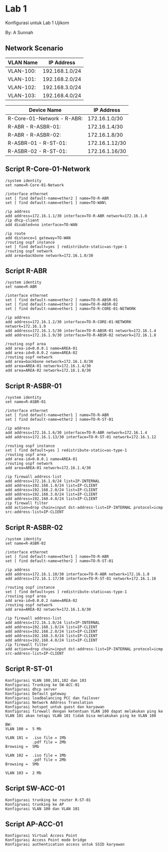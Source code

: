 # Lab 1

Konfigurasi untuk Lab 1 Ujikom 

By: A Sunnah

## Network Scenario

| VLAN Name | IP Address |
| --------- | ---------- |
| VLAN-100: | 192.168.1.0/24 |
| VLAN-101: | 192.168.2.0/24 |
| VLAN-102: | 192.168.3.0/24 |
| VLAN-103: | 192.168.4.0/24 |

| Device Name               | IP Address |
| ------------------------- | ---------- |
| R-Core-01-Network - R-ABR:| 172.16.1.0/30 |
| R-ABR - R-ASBR-01:        | 172.16.1.4/30 |
| R-ABR - R-ASBR-02:        | 172.16.1.8/30 |
| R-ASBR-01 - R-ST-01:      | 172.16.1.12/30 |
| R-ASBR-02 - R-ST-01:      | 172.16.1.16/30 |

## Script R-Core-01-Network
```
/system identity
set name=R-Core-01-Network

/interface ethernet
set [ find default-name=ether2 ] name=TO-R-ABR
set [ find default-name=ether1 ] name=TO-WAN\

/ip address
add address=172.16.1.1/30 interface=TO-R-ABR network=172.16.1.0
/ip dhcp-client
add disabled=no interface=TO-WAN

/ip route
add distance=1 gateway=TO-WAN
/routing ospf instance
set [ find default=yes ] redistribute-static=as-type-1
/routing ospf network
add area=backbone network=172.16.1.0/30
```

## Script R-ABR
```
/system identity
set name=R-ABR

/interface ethernet
set [ find default-name=ether2 ] name=TO-R-ABSR-01
set [ find default-name=ether3 ] name=TO-R-ABSR-02
set [ find default-name=ether1 ] name=TO-R-CORE-01-NETWORK

/ip address
add address=172.16.1.2/30 interface=TO-R-CORE-01-NETWORK network=172.16.1.0
add address=172.16.1.5/30 interface=TO-R-ABSR-01 network=172.16.1.4
add address=172.16.1.9/30 interface=TO-R-ABSR-02 network=172.16.1.8

/routing ospf area
add area-id=0.0.0.1 name=AREA-01
add area-id=0.0.0.2 name=AREA-02
/routing ospf network
add area=backbone network=172.16.1.0/30
add area=AREA-01 network=172.16.1.4/30
add area=AREA-02 network=172.16.1.8/30
```

## Script R-ASBR-01
```
/system identity
set name=R-ASBR-01

/interface ethernet
set [ find default-name=ether1 ] name=TO-R-ABR
set [ find default-name=ether2 ] name=TO-R-ST-01

/ip address
add address=172.16.1.6/30 interface=TO-R-ABR network=172.16.1.4
add address=172.16.1.13/30 interface=TO-R-ST-01 network=172.16.1.12

/routing ospf instance
set [ find default=yes ] redistribute-static=as-type-1
/routing ospf area
add area-id=0.0.0.1 name=AREA-01
/routing ospf network
add area=AREA-01 network=172.16.1.4/30

/ip firewall address-list
add address=172.16.1.0/24 list=IP-INTERNAL
add address=192.168.1.0/24 list=IP-CLIENT
add address=192.168.2.0/24 list=IP-CLIENT
add address=192.168.3.0/24 list=IP-CLIENT
add address=192.168.4.0/24 list=IP-CLIENT
/ip firewall filter
add action=drop chain=input dst-address-list=IP-INTERNAL protocol=icmp src-address-list=IP-CLIENT
```

## Script R-ASBR-02
```
/system identity
set name=R-ASBR-02

/interface ethernet
set [ find default-name=ether1 ] name=TO-R-ABR
set [ find default-name=ether2 ] name=TO-R-ST-01

/ip address
add address=172.16.1.10/30 interface=TO-R-ABR network=172.16.1.8
add address=172.16.1.17/30 interface=TO-R-ST-01 network=172.16.1.16

/routing ospf instance
set [ find default=yes ] redistribute-static=as-type-1
/routing ospf area
add area-id=0.0.0.2 name=AREA-02
/routing ospf network
add area=AREA-02 network=172.16.1.8/30

/ip firewall address-list
add address=172.16.1.0/24 list=IP-INTERNAL
add address=192.168.1.0/24 list=IP-CLIENT
add address=192.168.2.0/24 list=IP-CLIENT
add address=192.168.3.0/24 list=IP-CLIENT
add address=192.168.4.0/24 list=IP-CLIENT
/ip firewall filter
add action=drop chain=input dst-address-list=IP-INTERNAL protocol=icmp src-address-list=IP-CLIENT
```

## Script R-ST-01
```
Konfigurasi VLAN 100,101,102 dan 103
Konfigurasi Trunking ke SW-ACC-01
Konfigurasi dhcp server
Konfigurasi Default gateway
Konfigurasi loadbalancing PCC dan failover
Konfigurasi Network Address Translation
Konfigurasi hotspot untuk guest dan karyawan
Konfigurasi firewall dengan ketentuan VLAN 100 dapat melakukan ping ke VLAN 101 akan tetapi VLAN 101 tidak bisa melakukan ping ke VLAN 100

BW:
VLAN 100 =  5 Mb

VLAN 101 =  .iso file = 1Mb
            .pdf file = 2Mb
Browsing =  5Mb

VLAN 102 =  .iso file = 1Mb
            .pdf file = 2Mb
Browsing =  5Mb

VLAN 103 =  2 Mb
```

## Script SW-ACC-01
```
Konfigurasi trunking ke router R-ST-01
Konfigruasi trunking ke AP
Konfigurasi VLAN 100 dan VLAN 101
```

## Script AP-ACC-01
```
Konfigurasi Virtual Access Point
Konfigurasi Access Point mode bridge
Konfigurasi authentication access untuk SSID karyawan
```
